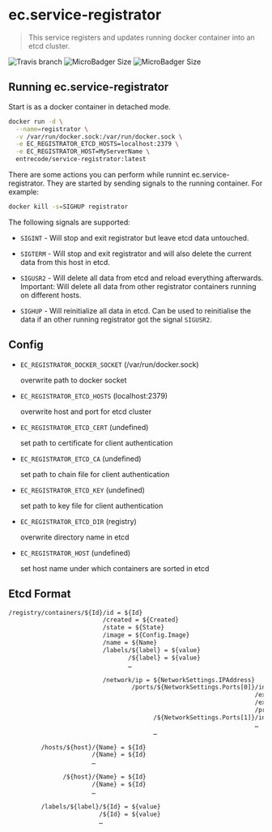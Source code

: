 # ec.service-registrator

> This service registers and updates running docker container into an etcd cluster.

![Travis branch](https://img.shields.io/travis/entrecode/ec.service-registrator/develop.svg)
![MicroBadger Size](https://img.shields.io/microbadger/image-size/entrecode/service-registrator:develop.svg)
![MicroBadger Size](https://img.shields.io/microbadger/layers/entrecode/service-registrator:develop.svg)

## Running ec.service-registrator

Start is as a docker container in detached mode.

```sh
docker run -d \
  --name=registrator \
  -v /var/run/docker.sock:/var/run/docker.sock \
  -e EC_REGISTRATOR_ETCD_HOSTS=localhost:2379 \
  -e EC_REGISTRATOR_HOST=MyServerName \
  entrecode/service-registrator:latest
```

There are some actions you can perform while runnint ec.service-registrator. They are started by sending signals to the running container. For example:

```sh
docker kill -s=SIGHUP registrator
```

The following signals are supported:

* `SIGINT` - Will stop and exit registrator but leave etcd data untouched.

* `SIGTERM` - Will stop and exit registrator and will also delete the current data from this host in etcd.

* `SIGUSR2` - Will delete all data from etcd and reload everything afterwards. Important: Will delete all data from other registrator containers running on different hosts.

* `SIGHUP` - Will reinitialize all data in etcd. Can be used to reinitialise the data if an other running registrator got the signal `SIGUSR2`.

## Config

* `EC_REGISTRATOR_DOCKER_SOCKET` (/var/run/docker.sock)

  overwrite path to docker socket

* `EC_REGISTRATOR_ETCD_HOSTS` (localhost:2379)

  overwrite host and port for etcd cluster

* `EC_REGISTRATOR_ETCD_CERT` (undefined)

  set path to certificate for client authentication

* `EC_REGISTRATOR_ETCD_CA` (undefined)

  set path to chain file for client authentication

* `EC_REGISTRATOR_ETCD_KEY` (undefined)

  set path to key file for client authentication

* `EC_REGISTRATOR_ETCD_DIR` (registry)

  overwrite directory name in etcd

* `EC_REGISTRATOR_HOST` (undefined)

  set host name under which containers are sorted in etcd

## Etcd Format

```txt
/registry/containers/${Id}/id = ${Id}
                          /created = ${Created}
                          /state = ${State}
                          /image = ${Config.Image}
                          /name = ${Name}
                          /labels/${label} = ${value}
                                 /${label} = ${value}
                                 …

                          /network/ip = ${NetworkSettings.IPAddress}
                                  /ports/${NetworkSettings.Ports[0]}/intPort = ${NetworkSettings.Ports[0]}
                                                                    /extPort = ${NetworkSettings.Ports[0].HostPort}
                                                                    /extIp = ${NetworkSettings.Ports[0].HostIp}
                                                                    /proto = UDP or TCP
                                        /${NetworkSettings.Ports[1]}/intPort = ${NetworkSettings.Ports[1]}
                                                                    …
                                        …

         /hosts/${host}/{Name} = ${Id}
                       /{Name} = ${Id}
                       …

               /${host}/{Name} = ${Id}
                       /{Name} = ${Id}
                       …

         /labels/${label}/${Id} = ${value}
                         /${Id} = ${value}
                         …
```
